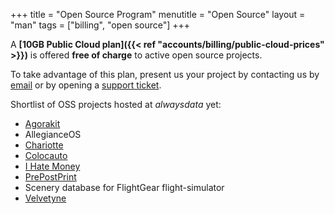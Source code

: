 +++
title = "Open Source Program"
menutitle = "Open Source"
layout = "man"
tags = ["billing", "open source"]
+++

A **[10GB Public Cloud plan]({{< ref "accounts/billing/public-cloud-prices" >}})** is offered **free of charge** to active open source projects.

To take advantage of this plan, present us your project by contacting us by [email](mailto:community@alwaysdata.com) or by opening a [support ticket](https://admin.alwaysdata.com/support/add/).

Shortlist of OSS projects hosted at *alwaysdata* yet:

- [Agorakit](https://agorakit.org/)
- AllegianceOS
- [Chariotte](https://chariotte.fr/)
- [Colocauto](https://www.colocauto.org)
- [I Hate Money](https://ihatemoney.org/)
- [PrePostPrint](https://www.prepostprint.org/)
- Scenery database for FlightGear flight-simulator
- [Velvetyne](https://velvetyne.fr/)
